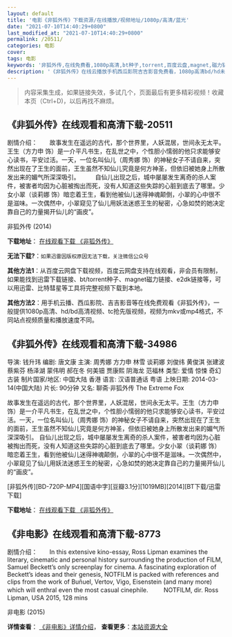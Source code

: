 ```yaml
---
layout: default
title: '电影《非狐外传》下载资源/在线播放/视频地址/1080p/高清/蓝光'
date: "2021-07-10T14:40:29+0800"
last_modified_at: "2021-07-10T14:40:29+0800"
permalink: /20511/
categories: 电影
cover:
tags: 电影
keywords: '非狐外传,在线免费看,1080p高清,bt种子,torrent,百度云盘,magnet,磁力链,迅雷下载资源'
description: '《非狐外传》在线云播放手机西瓜影院吉吉影音免费看，1080p高清bd/hd未删减完整版和tc抢先枪版，mkv/mp4格式，附带bt/torrent种子、magnet/磁力链、百度云盘、网盘资源迅雷下载链接'
---
```


>内容采集生成，如果链接失效，多试几个，页面最后有更多精彩视频！收藏本页（Ctrl+D)，以后再找不麻烦。


## 《非狐外传》在线观看和高清下载-20511

剧情介绍：　　故事发生在遥远的古代，那个世界里，人妖混居，世间永无太平。王生（方力申 饰）是一介平凡书生，在乱世之中，个性胆小懦弱的他只求能够安心读书，平安过活。一天，一位名叫仙儿（周秀娜 饰）的神秘女子不请自来，突然出现在了王生的面前，王生虽然不知仙儿究竟是何方神圣，但依旧被她身上所散发出来的媚气所深深吸引。  　　自仙儿出现之后，城中屡屡发生离奇的杀人案件，被害者均因为心脏被掏出而死，没有人知道这些失踪的心脏到底去了哪里。少女小翠（谈莉娜 饰）暗恋着王生，看到他被仙儿迷得神魂颠倒，小翠的心中很不是滋味。一次偶然中，小翠窥见了仙儿用妖法迷惑王生的秘密，心急如焚的她决定靠自己的力量揭开仙儿的“画皮”。


非狐外传 (2014)

**下载地址**： [在线观看下载 《非狐外传》](https://www.btbtdy.me/btdy/dy1836.html) 


**无法下载?**：`如果迅雷因版权原因无法下载，关注微信公众号 `

**其他方法1**：从百度云网盘下载视频，百度云网盘支持在线观看，非会员有限制，如果能找到迅雷下载链接、bt/torrent种子、magnet磁力链接、e2dk链接等，可以用迅雷、比特彗星等工具将完整视频下载到本地。

**其他方法2**：用手机云播、西瓜影院、吉吉影音等在线免费观看《非狐外传》，一般提供1080p高清、hd/bd高清视频、tc抢先版视频，视频为mkv或mp4格式，不同站点视频质量和播放速度不同。


## 《非狐外传》在线观看和高清下载-34986

导演: 钱升玮 编剧: 唐文康 主演: 周秀娜 方力申 林雪 谈莉娜 刘俊纬 黄俊淇 张建波 蔡紫芬 杨泽湖 蒙伟明 郝在冬 何美钿 贾康熙 阴海龙 范福林 类型: 爱情 惊悚 奇幻 古装 制片国家/地区: 中国大陆 香港 语言: 汉语普通话 粤语 上映日期: 2014-03-14(中国大陆) 片长: 90分钟 又名: 聊斋·非狐外传 The Extreme Fox

故事发生在遥远的古代，那个世界里，人妖混居，世间永无太平。王生（方力申 饰）是一介平凡书生，在乱世之中，个性胆小懦弱的他只求能够安心读书，平安过活。一天，一位名叫仙儿（周秀娜 饰）的神秘女子不请自来，突然出现在了王生的面前，王生虽然不知仙儿究竟是何方神圣，但依旧被她身上所散发出来的媚气所深深吸引。 自仙儿出现之后，城中屡屡发生离奇的杀人案件，被害者均因为心脏被掏出而死，没有人知道这些失踪的心脏到底去了哪里。少女小翠（谈莉娜 饰）暗恋着王生，看到他被仙儿迷得神魂颠倒，小翠的心中很不是滋味。一次偶然中，小翠窥见了仙儿用妖法迷惑王生的秘密，心急如焚的她决定靠自己的力量揭开仙儿的“画皮”。


[非狐外传][BD-720P-MP4][国语中字][豆瓣3.1分][1019MB][2014][BT下载/迅雷下载]

**下载地址**： [在线观看下载 《非狐外传》](https://www.btdx8.com/torrent/the_extreme_fox_2014.html) 


## 《非电影》在线观看和高清下载-8773

剧情介绍：　　In this extensive kino-essay, Ross Lipman examines the literary, cinematic and personal history surrounding the production of FILM, Samuel Beckett’s only screenplay for cinema. A fascinating exploration of Beckett’s ideas and their genesis, NOTFILM is packed with references and clips from the work of Buñuel, Vertov, Vigo, Eisenstein (and many more) which will enthral even the most casual cinephile.  　　NOTFILM, dir. Ross Lipman, USA 2015, 128 mins


非电影 (2015)

**详情查看**： [《非电影》详情介绍](/movie/8773/)， **查看更多**：[本站资源大全](/movie/t/all/)


